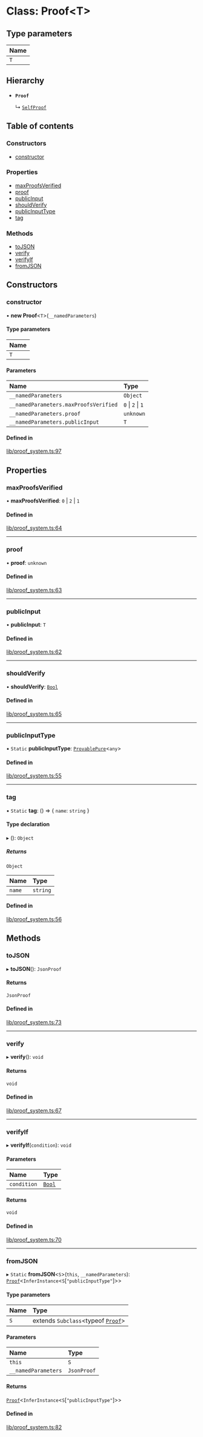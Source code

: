 # Class: Proof<T\>

## Type parameters

| Name |
| :------ |
| `T` |

## Hierarchy

- **`Proof`**

  ↳ [`SelfProof`](SelfProof.md)

## Table of contents

### Constructors

- [constructor](Proof.md#constructor)

### Properties

- [maxProofsVerified](Proof.md#maxproofsverified)
- [proof](Proof.md#proof)
- [publicInput](Proof.md#publicinput)
- [shouldVerify](Proof.md#shouldverify)
- [publicInputType](Proof.md#publicinputtype)
- [tag](Proof.md#tag)

### Methods

- [toJSON](Proof.md#tojson)
- [verify](Proof.md#verify)
- [verifyIf](Proof.md#verifyif)
- [fromJSON](Proof.md#fromjson)

## Constructors

### constructor

• **new Proof**<`T`\>(`__namedParameters`)

#### Type parameters

| Name |
| :------ |
| `T` |

#### Parameters

| Name | Type |
| :------ | :------ |
| `__namedParameters` | `Object` |
| `__namedParameters.maxProofsVerified` | ``0`` \| ``2`` \| ``1`` |
| `__namedParameters.proof` | `unknown` |
| `__namedParameters.publicInput` | `T` |

#### Defined in

[lib/proof_system.ts:97](https://github.com/o1-labs/snarkyjs/blob/531db43/src/lib/proof_system.ts#L97)

## Properties

### maxProofsVerified

• **maxProofsVerified**: ``0`` \| ``2`` \| ``1``

#### Defined in

[lib/proof_system.ts:64](https://github.com/o1-labs/snarkyjs/blob/531db43/src/lib/proof_system.ts#L64)

___

### proof

• **proof**: `unknown`

#### Defined in

[lib/proof_system.ts:63](https://github.com/o1-labs/snarkyjs/blob/531db43/src/lib/proof_system.ts#L63)

___

### publicInput

• **publicInput**: `T`

#### Defined in

[lib/proof_system.ts:62](https://github.com/o1-labs/snarkyjs/blob/531db43/src/lib/proof_system.ts#L62)

___

### shouldVerify

• **shouldVerify**: [`Bool`](Bool.md)

#### Defined in

[lib/proof_system.ts:65](https://github.com/o1-labs/snarkyjs/blob/531db43/src/lib/proof_system.ts#L65)

___

### publicInputType

▪ `Static` **publicInputType**: [`ProvablePure`](../interfaces/ProvablePure.md)<`any`\>

#### Defined in

[lib/proof_system.ts:55](https://github.com/o1-labs/snarkyjs/blob/531db43/src/lib/proof_system.ts#L55)

___

### tag

▪ `Static` **tag**: () => { `name`: `string`  }

#### Type declaration

▸ (): `Object`

##### Returns

`Object`

| Name | Type |
| :------ | :------ |
| `name` | `string` |

#### Defined in

[lib/proof_system.ts:56](https://github.com/o1-labs/snarkyjs/blob/531db43/src/lib/proof_system.ts#L56)

## Methods

### toJSON

▸ **toJSON**(): `JsonProof`

#### Returns

`JsonProof`

#### Defined in

[lib/proof_system.ts:73](https://github.com/o1-labs/snarkyjs/blob/531db43/src/lib/proof_system.ts#L73)

___

### verify

▸ **verify**(): `void`

#### Returns

`void`

#### Defined in

[lib/proof_system.ts:67](https://github.com/o1-labs/snarkyjs/blob/531db43/src/lib/proof_system.ts#L67)

___

### verifyIf

▸ **verifyIf**(`condition`): `void`

#### Parameters

| Name | Type |
| :------ | :------ |
| `condition` | [`Bool`](Bool.md) |

#### Returns

`void`

#### Defined in

[lib/proof_system.ts:70](https://github.com/o1-labs/snarkyjs/blob/531db43/src/lib/proof_system.ts#L70)

___

### fromJSON

▸ `Static` **fromJSON**<`S`\>(`this`, `__namedParameters`): [`Proof`](Proof.md)<`InferInstance`<`S`[``"publicInputType"``]\>\>

#### Type parameters

| Name | Type |
| :------ | :------ |
| `S` | extends `Subclass`<typeof [`Proof`](Proof.md)\> |

#### Parameters

| Name | Type |
| :------ | :------ |
| `this` | `S` |
| `__namedParameters` | `JsonProof` |

#### Returns

[`Proof`](Proof.md)<`InferInstance`<`S`[``"publicInputType"``]\>\>

#### Defined in

[lib/proof_system.ts:82](https://github.com/o1-labs/snarkyjs/blob/531db43/src/lib/proof_system.ts#L82)
